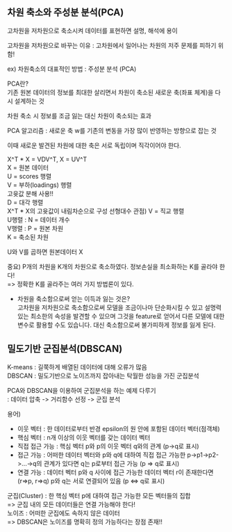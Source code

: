 ## 차원 축소와 주성분 분석(PCA)  
  
고차원을 저차원으로 축소시켜 데이터를 표현하면 설명, 해석에 용이  
  
고차원을 저차원으로 바꾸는 이유 : 고차원에서 일어나는 차원의 저주 문제를 피하기 위함!  
  
ex) 차원축소의 대표적인 방법 : 주성분 분석 (PCA)  
  
PCA란?  
기존 원본 데이터의 정보를 최대한 살리면서 차원이 축소된 새로운 축(좌표 체계)을 다시 설계하는 것  
  
차원 축소 시 정보를 조금 잃는 대신 차원이 축소되는 효과  

PCA 알고리즘 : 새로운 축 w를 기존의 변동을 가장 많이 반영하는 방향으로 잡는 것  

이때 새로운 발견된 차원에 대한 축은 서로 독립이며 직각이어야 한다.

X^T * X = VDV^T, X = UV^T   
X = 원본 데이터  
U = scores 행렬  
V = 부하(loadings) 행렬  
고윳값 분해 사용!!  
D = 대각 행렬  
X^T * X의 고윳값이 내림차순으로 구성 
선형대수 관점)
V = 직교 행렬  
U행렬 : N = 데이터 개수   
V행렬 : P = 원본 차원  
K = 축소된 차원  
  
U와 V를 곱하면 원본데이터 X  
  
중요) P개의 차원을 K개의 차원으로 축소하였다. 정보손실을 최소화하는 K를 골라야 한다!  
  => 정확한 K를 골라주는 여러 가지 방법론이 있다.  
  
* 차원을 축소함으로써 얻는 이득과 잃는 것은?  
고차원을 저차원으로 축소함으로써 모델을 조금이나마 단순화시킬 수 있고 설명력있는 최소한의 속성을 발견할 수 있으며 그것을 feature로 얻어서 다른 모델에 대한 변수로 활용할 수도 있습니다. 대신 축소함으로써
불가피하게 정보를 잃게 된다.  
  
## 밀도기반 군집분석(DBSCAN)  
  
K-means : 길쭉하게 배열된 데이터에 대해 오류가 많음  
DBSCAN : 밀도기반으로 노이즈까지 잡아내는 탁월한 성능을 가진 군집분석  
  
PCA와 DBSCAN을 이용하여 군집분석을 하는 예제 다루기  
: 데이터 압축 -> 거리함수 선정 -> 군집 분석  
  
용어)  
+ 이웃 벡터 : 한 데이터로부터 반경 epsilon의 원 안에 포함된 데이터 벡터(점객체)  
+ 핵심 벡터 : n개 이상의 이웃 벡터를 갖는 데이터 벡터  
+ 직접 접근 가능 : 핵심 벡터 p와 p의 이웃 벡터 q와의 관계 (p->q로 표시)  
+ 접근 가능 : 어떠한 데이터 벡터와 p와 q에 대하여 직접 접근 가능한 p->p1->p2->...->q의 관계가 있다면 q는 p로부터 접근 가능 (p => q로 표시)  
+ 연결 가능 : 데이터 벡터 p와 q 사이에 접근 가능한 데이터 벡터 r이 존재한다면 (r=>p, r=>q) p와 q는 서로 연결되어 있음 (p <=> q로 표시)  
  
군집(Cluster) : 한 핵심 벡터 p에 대하여 접근 가능한 모든 벡터들의 집합  
 => 군집 내의 모든 데이터들은 연결 가능해야 한다!  
노이즈 : 어떠한 군집에도 속하지 않은 데이터  
=> DBSCAN은 노이즈를 명확히 정의 가능하다는 장점 존재!!  
